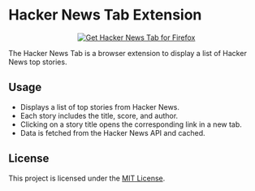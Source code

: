 # Hacker News Tab Extension

<p align="center">
<a href="https://addons.mozilla.org/addon/hacker-news-tab"><img src="https://user-images.githubusercontent.com/585534/107280546-7b9b2a00-6a26-11eb-8f9f-f95932f4bfec.png" alt="Get Hacker News Tab for Firefox"></a>
</p>

The Hacker News Tab is a browser extension to display a list of Hacker News top stories.

## Usage

- Displays a list of top stories from Hacker News.
- Each story includes the title, score, and author.
- Clicking on a story title opens the corresponding link in a new tab.
- Data is fetched from the Hacker News API and cached.

## License

This project is licensed under the [MIT License](LICENSE).
